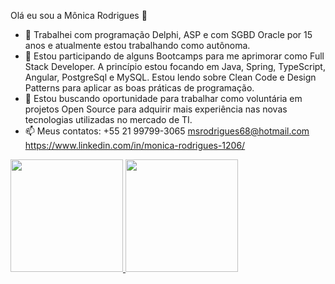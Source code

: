 Olá eu sou a Mônica Rodrigues 👋


- 🔭 Trabalhei com programação Delphi, ASP e com SGBD Oracle por 15 anos e atualmente estou trabalhando como autônoma. 
- 🌱 Estou participando de alguns Bootcamps para me aprimorar como Full Stack Developer. 
     A princípio estou focando em Java, Spring, TypeScript, Angular, PostgreSql e MySQL.
     Estou lendo sobre Clean Code e Design Patterns para aplicar as boas práticas de programação.
- 👯 Estou buscando oportunidade para trabalhar como voluntária em projetos Open Source para adquirir mais experiência nas novas tecnologias utilizadas no mercado de TI.
- 📫 Meus contatos: +55 21 99799-3065 
     msrodrigues68@hotmail.com 
     https://www.linkedin.com/in/monica-rodrigues-1206/

<div>
  <a href="https://github.com/nikasr">
  <img height="180em" src="https://github-readme-stats.vercel.app/api?username=nikasr&show_icons=true&theme=cobalt&include_all_commits=true&count_private=true"/>
  <img height="180em" src="https://github-readme-stats.vercel.app/api/top-langs/?username=nikasr&layout=compact&langs_count=7&theme=cobalt"/>
</div>

